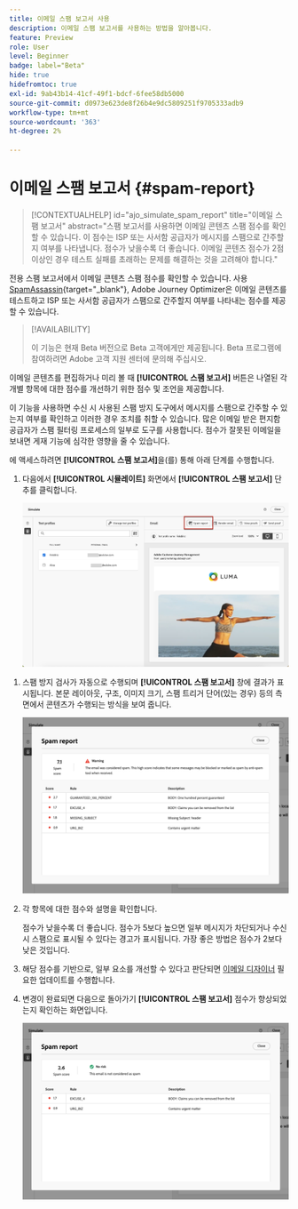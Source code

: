 ```yaml
---
title: 이메일 스팸 보고서 사용
description: 이메일 스팸 보고서를 사용하는 방법을 알아봅니다.
feature: Preview
role: User
level: Beginner
badge: label="Beta"
hide: true
hidefromtoc: true
exl-id: 9ab43b14-41cf-49f1-bdcf-6fee58db5000
source-git-commit: d0973e623de8f26b4e9dc5809251f9705333adb9
workflow-type: tm+mt
source-wordcount: '363'
ht-degree: 2%

---
```


# 이메일 스팸 보고서 {#spam-report}

>[!CONTEXTUALHELP]
>id="ajo_simulate_spam_report"
>title="이메일 스팸 보고서"
>abstract="스팸 보고서를 사용하면 이메일 콘텐츠 스팸 점수를 확인할 수 있습니다. 이 점수는 ISP 또는 사서함 공급자가 메시지를 스팸으로 간주할지 여부를 나타냅니다. 점수가 낮을수록 더 좋습니다. 이메일 콘텐츠 점수가 2점 이상인 경우 테스트 실패를 초래하는 문제를 해결하는 것을 고려해야 합니다."

전용 스팸 보고서에서 이메일 콘텐츠 스팸 점수를 확인할 수 있습니다. 사용 [SpamAssassin](https://spamassassin.apache.org/){target="_blank"}, Adobe Journey Optimizer은 이메일 콘텐츠를 테스트하고 ISP 또는 사서함 공급자가 스팸으로 간주할지 여부를 나타내는 점수를 제공할 수 있습니다.

>[!AVAILABILITY]
>
>이 기능은 현재 Beta 버전으로 Beta 고객에게만 제공됩니다. Beta 프로그램에 참여하려면 Adobe 고객 지원 센터에 문의해 주십시오.

이메일 콘텐츠를 편집하거나 미리 볼 때 **[!UICONTROL 스팸 보고서]** 버튼은 나열된 각 개별 항목에 대한 점수를 개선하기 위한 점수 및 조언을 제공합니다.

이 기능을 사용하면 수신 시 사용된 스팸 방지 도구에서 메시지를 스팸으로 간주할 수 있는지 여부를 확인하고 이러한 경우 조치를 취할 수 있습니다. 많은 이메일 받은 편지함 공급자가 스팸 필터링 프로세스의 일부로 도구를 사용합니다. 점수가 잘못된 이메일을 보내면 게재 기능에 심각한 영향을 줄 수 있습니다.

에 액세스하려면 **[!UICONTROL 스팸 보고서]**&#x200B;을(를) 통해 아래 단계를 수행합니다.

1. 다음에서 **[!UICONTROL 시뮬레이트]** 화면에서 **[!UICONTROL 스팸 보고서]** 단추를 클릭합니다.

   ![](assets/spam-report-button.png)

<!--
    You can also open the [Email Designer](../email/content-from-scratch.md), click the **[!UICONTROL More]** button and select **[!UICONTROL Check spam score]** from the menu.

    ![](assets/spam-report-check-score.png)
-->

1. 스팸 방지 검사가 자동으로 수행되며 **[!UICONTROL 스팸 보고서]** 창에 결과가 표시됩니다. 본문 레이아웃, 구조, 이미지 크기, 스팸 트리거 단어(있는 경우) 등의 측면에서 콘텐츠가 수행되는 방식을 보여 줍니다.

   ![](assets/spam-report-high-score.png)

1. 각 항목에 대한 점수와 설명을 확인합니다.

   점수가 낮을수록 더 좋습니다. 점수가 5보다 높으면 일부 메시지가 차단되거나 수신 시 스팸으로 표시될 수 있다는 경고가 표시됩니다. 가장 좋은 방법은 점수가 2보다 낮은 것입니다.

1. 해당 점수를 기반으로, 일부 요소를 개선할 수 있다고 판단되면 [이메일 디자이너](../email/content-from-scratch.md) 필요한 업데이트를 수행합니다.

1. 변경이 완료되면 다음으로 돌아가기 **[!UICONTROL 스팸 보고서]** 점수가 향상되었는지 확인하는 화면입니다.

   ![](assets/spam-report-low-score.png)

<!--You can also check the message's alerts for warnings on potential risk of spam detection. Follow the steps below.

1. Click the **[!UICONTROL Alerts]** button on top right of the screen. [Learn more on email alerts](../email/create-email.md#check-email-alerts)

1. If **[!UICONTROL Spam checker alert]** is displayed, you should check your content for a potential risk of spam using the **[!UICONTROL Spam report]** feature as detailed above.

    ![](assets/spam-report-alert.png)
-->
